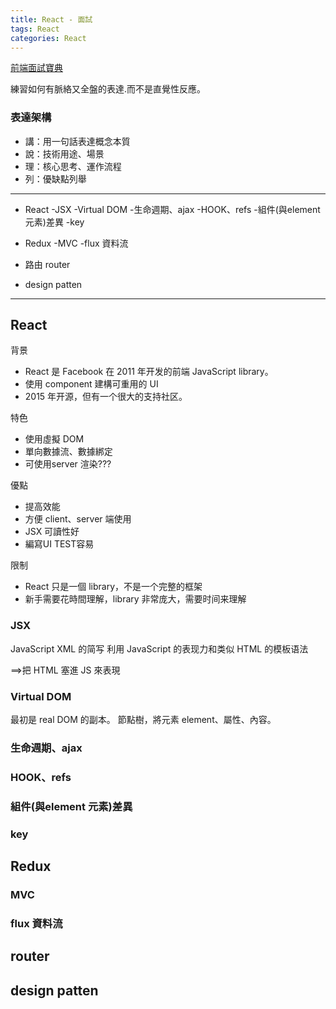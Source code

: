 ```yaml
---
title: React - 面試
tags: React
categories: React
---
```

[前端面試寶典](https://www.youtube.com/playlist?list=PL5d0qARooeQh2IyWiwgdwi0KXmJdUAP46)

練習如何有脈絡又全盤的表達.而不是直覺性反應。

### 表達架構
- 講：用一句話表達概念本質
- 說：技術用途、場景
- 理：核心思考、運作流程
- 列：優缺點列舉 

--------------------------------------------
- React
-JSX
-Virtual DOM
-生命週期、ajax
-HOOK、refs
-組件(與element 元素)差異
-key

- Redux
-MVC
-flux 資料流

- 路由 router
- design patten

--------------------------------------------
## React
背景
- React 是 Facebook 在 2011 年开发的前端 JavaScript library。
- 使用 component 建構可重用的 UI
- 2015 年开源，但有一个很大的支持社区。

特色
- 使用虛擬 DOM
- 單向數據流、數據綁定
- 可使用server 渲染???

優點
- 提高效能
- 方便 client、server 端使用
- JSX 可讀性好
- 編寫UI TEST容易

限制
- React 只是一個 library，不是一个完整的框架
- 新手需要花時間理解，library 非常庞大，需要时间来理解


### JSX
JavaScript XML 的简写
利用 JavaScript 的表现力和类似 HTML 的模板语法

==>把 HTML 塞進 JS 來表現

### Virtual DOM
最初是 real DOM 的副本。
節點樹，將元素 element、屬性、內容。





### 生命週期、ajax
### HOOK、refs
### 組件(與element 元素)差異
### key

## Redux
### MVC
### flux 資料流

## router
## design patten







